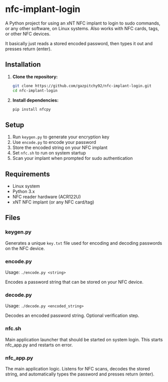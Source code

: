 # nfc-implant-login

A Python project for using an xNT NFC implant to login to sudo commands, or any other software, on Linux systems. Also works with NFC cards, tags, or other NFC devices.

It basically just reads a stored encoded password, then types it out and presses return (enter).

## Installation

1. **Clone the repository:**
   ```bash
   git clone https://github.com/gazpitchy92/nfc-implant-login.git
   cd nfc-implant-login
   ```

2. **Install dependencies:**
   ```bash
   pip install nfcpy
   ```

## Setup

1. Run `keygen.py` to generate your encryption key
2. Use `encode.py` to encode your password  
3. Store the encoded string on your NFC implant
4. Set `nfc.sh` to run on system startup
5. Scan your implant when prompted for sudo authentication

## Requirements

- Linux system
- Python 3.x
- NFC reader hardware (ACR122U)
- xNT NFC implant (or any NFC card/tag)

## Files

### keygen.py
Generates a unique `key.txt` file used for encoding and decoding passwords on the NFC device.

### encode.py
Usage: `./encode.py <string>`

Encodes a password string that can be stored on your NFC device.

### decode.py
Usage: `./decode.py <encoded_string>`

Decodes an encoded password string. Optional verification step.

### nfc.sh
Main application launcher that should be started on system login. This starts nfc_app.py and restarts on error.

### nfc_app.py
The main application logic. Listens for NFC scans, decodes the stored string, and automatically types the password and presses return (enter).